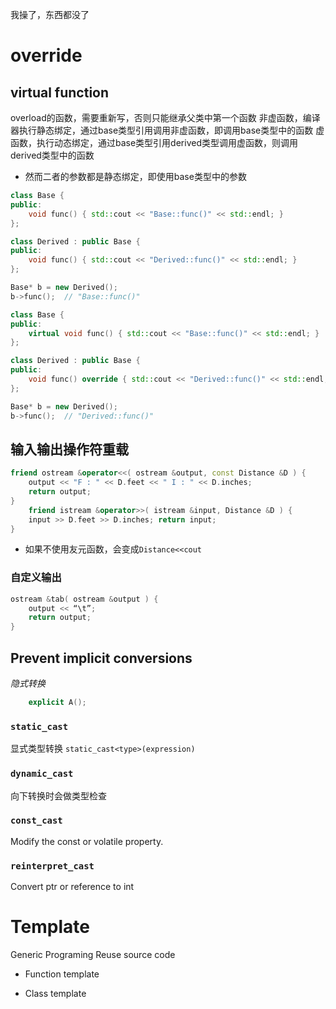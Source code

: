 我操了，东西都没了
# override
## virtual function
overload的函数，需要重新写，否则只能继承父类中第一个函数
非虚函数，编译器执行静态绑定，通过base类型引用调用非虚函数，即调用base类型中的函数
虚函数，执行动态绑定，通过base类型引用derived类型调用虚函数，则调用derived类型中的函数
- 然而二者的参数都是静态绑定，即使用base类型中的参数
```cpp
class Base {
public:
    void func() { std::cout << "Base::func()" << std::endl; }
};

class Derived : public Base {
public:
    void func() { std::cout << "Derived::func()" << std::endl; }
};

Base* b = new Derived();
b->func();  // "Base::func()"
```

```cpp
class Base {
public:
    virtual void func() { std::cout << "Base::func()" << std::endl; }
};

class Derived : public Base {
public:
    void func() override { std::cout << "Derived::func()" << std::endl; }
};

Base* b = new Derived();
b->func();  // "Derived::func()"
```

## 输入输出操作符重载
```cpp
friend ostream &operator<<( ostream &output, const Distance &D ) { 
	output << "F : " << D.feet << " I : " << D.inches;
	return output; 
} 
	friend istream &operator>>( istream &input, Distance &D ) { 
	input >> D.feet >> D.inches; return input; 
}
```
- 如果不使用友元函数，会变成`Distance<<cout`
### 自定义输出
```cpp
ostream &tab( ostream &output ) {
	output << “\t”;
	return output;
}
```
## Prevent implicit conversions
*隐式转换*
```cpp
	explicit A();
```
### `static_cast`
显式类型转换
`static_cast<type>(expression)`
### `dynamic_cast`
向下转换时会做类型检查
### `const_cast`
Modify the const or volatile property.
### `reinterpret_cast`
Convert ptr or reference to int
# Template
Generic Programing
Reuse source code
- Function template
	
- Class template